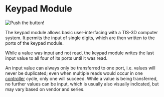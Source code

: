 # Keypad Module
![Push the button!](item:tis3d:keypad_module)

The keypad module allows basic user-interfacing with a TIS-3D computer system. It permits the input of single digits, which are then written to the ports of the keypad module.

While a value was input and not read, the keypad module writes the last input value to all four of its ports until it was read.

An input value can always only be transferred to one port, i.e. values will never be duplicated; even when multiple reads would occur in one [controller](../block/controller.md) cycle, only one will succeed. While a value is being transferred, no further values can be input, which is usually also visually indicated, but may vary based on vendor and series.
